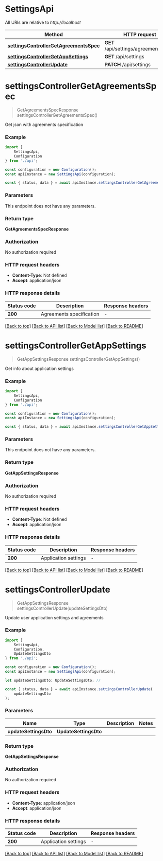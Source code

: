 # SettingsApi

All URIs are relative to *http://localhost*

|Method | HTTP request | Description|
|------------- | ------------- | -------------|
|[**settingsControllerGetAgreementsSpec**](#settingscontrollergetagreementsspec) | **GET** /api/settings/agreements/spec | |
|[**settingsControllerGetAppSettings**](#settingscontrollergetappsettings) | **GET** /api/settings | |
|[**settingsControllerUpdate**](#settingscontrollerupdate) | **PATCH** /api/settings | |

# **settingsControllerGetAgreementsSpec**
> GetAgreementsSpecResponse settingsControllerGetAgreementsSpec()

Get json with agreements specification

### Example

```typescript
import {
    SettingsApi,
    Configuration
} from './api';

const configuration = new Configuration();
const apiInstance = new SettingsApi(configuration);

const { status, data } = await apiInstance.settingsControllerGetAgreementsSpec();
```

### Parameters
This endpoint does not have any parameters.


### Return type

**GetAgreementsSpecResponse**

### Authorization

No authorization required

### HTTP request headers

 - **Content-Type**: Not defined
 - **Accept**: application/json


### HTTP response details
| Status code | Description | Response headers |
|-------------|-------------|------------------|
|**200** | Agreements specification |  -  |

[[Back to top]](#) [[Back to API list]](../README.md#documentation-for-api-endpoints) [[Back to Model list]](../README.md#documentation-for-models) [[Back to README]](../README.md)

# **settingsControllerGetAppSettings**
> GetAppSettingsResponse settingsControllerGetAppSettings()

Get info about application settings

### Example

```typescript
import {
    SettingsApi,
    Configuration
} from './api';

const configuration = new Configuration();
const apiInstance = new SettingsApi(configuration);

const { status, data } = await apiInstance.settingsControllerGetAppSettings();
```

### Parameters
This endpoint does not have any parameters.


### Return type

**GetAppSettingsResponse**

### Authorization

No authorization required

### HTTP request headers

 - **Content-Type**: Not defined
 - **Accept**: application/json


### HTTP response details
| Status code | Description | Response headers |
|-------------|-------------|------------------|
|**200** | Application settings |  -  |

[[Back to top]](#) [[Back to API list]](../README.md#documentation-for-api-endpoints) [[Back to Model list]](../README.md#documentation-for-models) [[Back to README]](../README.md)

# **settingsControllerUpdate**
> GetAppSettingsResponse settingsControllerUpdate(updateSettingsDto)

Update user application settings and agreements

### Example

```typescript
import {
    SettingsApi,
    Configuration,
    UpdateSettingsDto
} from './api';

const configuration = new Configuration();
const apiInstance = new SettingsApi(configuration);

let updateSettingsDto: UpdateSettingsDto; //

const { status, data } = await apiInstance.settingsControllerUpdate(
    updateSettingsDto
);
```

### Parameters

|Name | Type | Description  | Notes|
|------------- | ------------- | ------------- | -------------|
| **updateSettingsDto** | **UpdateSettingsDto**|  | |


### Return type

**GetAppSettingsResponse**

### Authorization

No authorization required

### HTTP request headers

 - **Content-Type**: application/json
 - **Accept**: application/json


### HTTP response details
| Status code | Description | Response headers |
|-------------|-------------|------------------|
|**200** | Application settings |  -  |

[[Back to top]](#) [[Back to API list]](../README.md#documentation-for-api-endpoints) [[Back to Model list]](../README.md#documentation-for-models) [[Back to README]](../README.md)

